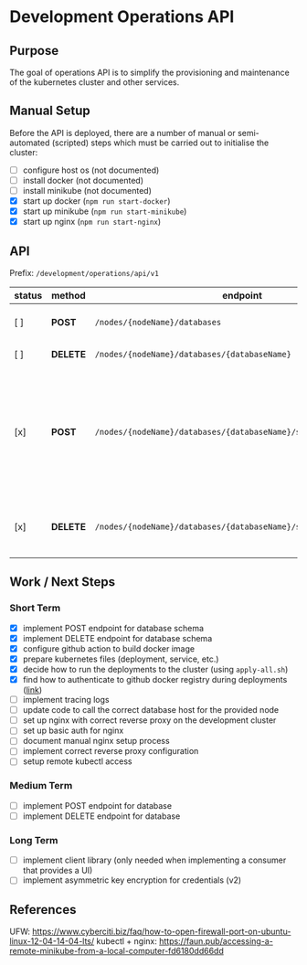 # Development Operations API

## Purpose
The goal of operations API is to simplify the provisioning and maintenance of the kubernetes cluster and other services.

## Manual Setup
Before the API is deployed, there are a number of manual or semi-automated (scripted) steps which must be carried out to initialise the cluster:

- [ ] configure host os (not documented)
- [ ] install docker (not documented)
- [ ] install minikube (not documented)
- [x] start up docker (`npm run start-docker`)
- [x] start up minikube (`npm run start-minikube`)
- [x] start up nginx (`npm run start-nginx`)

## API

Prefix: `/development/operations/api/v1`

status | method | endpoint | description
-------|-------|----------|-------------
[ ]  | **POST**   | `/nodes/{nodeName}/databases` | Create a new database.
[ ]  | **DELETE** | `/nodes/{nodeName}/databases/{databaseName}` | Delete a database.
[x]  | **POST**   | `/nodes/{nodeName}/databases/{databaseName}/schemas` | Initialise a new schema in the selected database with two users: an admin and a regular user.
[x]  | **DELETE** | `/nodes/{nodeName}/databases/{databaseName}/schemas/{schemaName}` | Remove the schema and the two related users.

## Work / Next Steps

### Short Term
- [x] implement POST endpoint for database schema
- [x] implement DELETE endpoint for database schema
- [x] configure github action to build docker image
- [x] prepare kubernetes files (deployment, service, etc.)
- [x] decide how to run the deployments to the cluster (using `apply-all.sh`)
- [x] find how to authenticate to github docker registry during deployments ([link](https://kubernetes.io/docs/tasks/configure-pod-container/pull-image-private-registry/))
- [ ] implement tracing logs
- [ ] update code to call the correct database host for the provided node
- [ ] set up nginx with correct reverse proxy on the development cluster 
- [ ] set up basic auth for nginx
- [ ] document manual nginx setup process
- [ ] implement correct reverse proxy configuration
- [ ] setup remote kubectl access

### Medium Term
- [ ] implement POST endpoint for database
- [ ] implement DELETE endpoint for database

### Long Term
- [ ] implement client library (only needed when implementing a consumer that provides a UI)
- [ ] implement asymmetric key encryption for credentials (v2)

## References
UFW: https://www.cyberciti.biz/faq/how-to-open-firewall-port-on-ubuntu-linux-12-04-14-04-lts/
kubectl + nginx: https://faun.pub/accessing-a-remote-minikube-from-a-local-computer-fd6180dd66dd